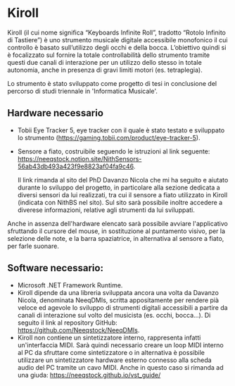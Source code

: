 <h1>Kiroll</h1>

Kiroll (il cui nome significa “Keyboards Infinite Roll”, tradotto “Rotolo Infinito di Tastiere”)
è uno strumento musicale digitale accessibile monofonico il cui controllo è basato sull’utilizzo degli occhi e della bocca. 
L’obiettivo quindi si è focalizzato sul fornire la totale controllabilità dello strumento tramite questi due canali di interazione 
per un utilizzo dello stesso in totale autonomia, anche in presenza di gravi limiti motori (es. tetraplegia).

Lo strumento è stato sviluppato come progetto di tesi in conclusione del percorso di studi triennale in 'Informatica Musicale'.

<h2>Hardware necessario</h2>

- Tobii Eye Tracker 5, eye tracker con il quale è stato testato e sviluppato lo strumento (https://gaming.tobii.com/product/eye-tracker-5).
- Sensore a fiato, costruibile seguendo le istruzioni al link seguente: https://neeqstock.notion.site/NithSensors-56ab43db493a423f9e8823af04fa9c46.

  Il link rimanda al sito del PhD Davanzo Nicola che mi ha seguito e aiutato durante lo sviluppo del progetto, in particolare 
  alla sezione dedicata a diversi sensori da lui realizzati, tra cui il sensore a fiato utilizzato in Kiroll (indicata con NithBS nel sito).
  Sul sito sarà possibile inoltre accedere a diverese informazioni, relative agli strumenti da lui sviluppati.

Anche in assenza dell'hardware elencato sarà possibile avviare l'applicativo sfruttando il cursore del mouse, in sostituzione al puntamento visivo, 
per la selezione delle note, e la barra spaziatrice, in alternativa al sensore a fiato, per farle suonare.

<h2>Software necessario:</h2>

- Microsoft .NET Framework Runtime.
- Kiroll dipende da una libreria sviluppata ancora una volta da Davanzo Nicola, denominata NeeqDMIs, 
scritta appositamente per rendere pià veloce ed agevole lo sviluppo di strumenti digitali accessibili a partire 
da canali di interazione sul volto del musicista (es. occhi, bocca...). 
Di seguito il link al repository GitHub: https://github.com/Neeqstock/NeeqDMIs.
- Kiroll non contiene un sintetizzatore interno, rappresenta infatti un'interfaccia MIDI. Sarà quindi necessario creare un loop MIDI interno al PC da sfruttare 
come sintetizzatore o in alternativa è possibile utilizzare un sintetizzatore hardware esterno connesso alla scheda audio del PC tramite un cavo MIDI.
Anche in questo caso si rimanda ad una giuda: https://neeqstock.github.io/vst_guide/
